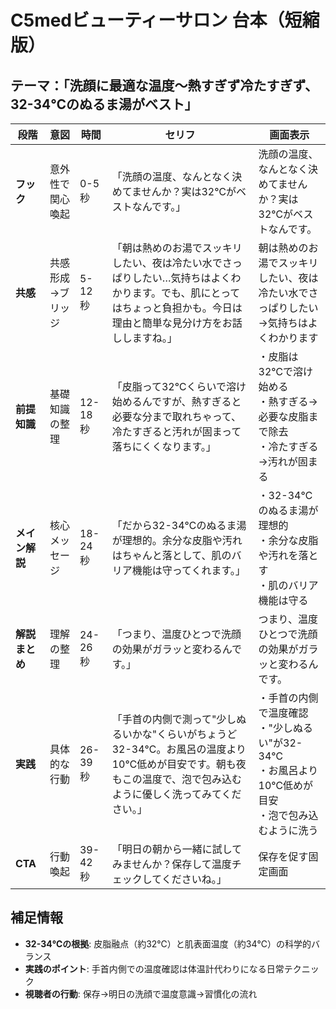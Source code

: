 # C5medビューティーサロン 台本（短縮版）
## テーマ：「洗顔に最適な温度〜熱すぎず冷たすぎず、32-34℃のぬるま湯がベスト」

| 段階 | 意図 | 時間 | セリフ | 画面表示 |
|---|---|---|---|---|
| **フック** | 意外性で関心喚起 | 0-5秒 | 「洗顔の温度、なんとなく決めてませんか？実は32℃がベストなんです。」 | 洗顔の温度、なんとなく決めてませんか？実は32℃がベストなんです。 |
| **共感** | 共感形成→ブリッジ | 5-12秒 | 「朝は熱めのお湯でスッキリしたい、夜は冷たい水でさっぱりしたい…気持ちはよくわかります。でも、肌にとってはちょっと負担かも。今日は理由と簡単な見分け方をお話ししますね。」 | 朝は熱めのお湯でスッキリしたい、夜は冷たい水でさっぱりしたい<br>→気持ちはよくわかります |
| **前提知識** | 基礎知識の整理 | 12-18秒 | 「皮脂って32℃くらいで溶け始めるんですが、熱すぎると必要な分まで取れちゃって、冷たすぎると汚れが固まって落ちにくくなります。」 | ・皮脂は32℃で溶け始める<br>・熱すぎる→必要な皮脂まで除去<br>・冷たすぎる→汚れが固まる |
| **メイン解説** | 核心メッセージ | 18-24秒 | 「だから32-34℃のぬるま湯が理想的。余分な皮脂や汚れはちゃんと落として、肌のバリア機能は守ってくれます。」 | ・32-34℃のぬるま湯が理想的<br>・余分な皮脂や汚れを落とす<br>・肌のバリア機能は守る |
| **解説まとめ** | 理解の整理 | 24-26秒 | 「つまり、温度ひとつで洗顔の効果がガラッと変わるんです。」 | つまり、温度ひとつで洗顔の効果がガラッと変わるんです。 |
| **実践** | 具体的な行動 | 26-39秒 | 「手首の内側で測って"少しぬるいかな"くらいがちょうど32-34℃。お風呂の温度より10℃低めが目安です。朝も夜もこの温度で、泡で包み込むように優しく洗ってみてください。」 | ・手首の内側で温度確認<br>・"少しぬるい"が32-34℃<br>・お風呂より10℃低めが目安<br>・泡で包み込むように洗う |
| **CTA** | 行動喚起 | 39-42秒 | 「明日の朝から一緒に試してみませんか？保存して温度チェックしてくださいね。」 | 保存を促す固定画面 |

## 補足情報
- **32-34℃の根拠**: 皮脂融点（約32℃）と肌表面温度（約34℃）の科学的バランス
- **実践のポイント**: 手首内側での温度確認は体温計代わりになる日常テクニック
- **視聴者の行動**: 保存→明日の洗顔で温度意識→習慣化の流れ
